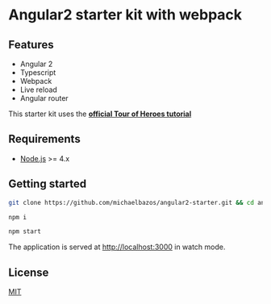 # Angular2 starter kit with webpack

## Features

- Angular 2
- Typescript
- Webpack
- Live reload
- Angular router

This starter kit uses the **[official Tour of Heroes tutorial](https://angular.io/docs/ts/latest/tutorial/)**

## Requirements

* [Node.js](http://nodejs.org/) >= 4.x

## Getting started

```bash
git clone https://github.com/michaelbazos/angular2-starter.git && cd angular2-starter

npm i

npm start
```

The application is served at [http://localhost:3000](http://localhost:3000) in watch mode.

## License

[MIT](/LICENSE)
